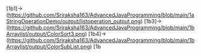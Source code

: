 [1b1]->(https://github.com/Sriraksha163/AdvancedJavaProgramming/blob/main/1aStringOperationDemo/output/listoperation_output.png)
[1b3]->(https://github.com/Sriraksha163/AdvancedJavaProgramming/blob/main/1bArraylist/output/ColorSort3.png)
[1b4]->(https://github.com/Sriraksha163/AdvancedJavaProgramming/blob/main/1bArraylist/output/ColorSubList.png)
[1b
